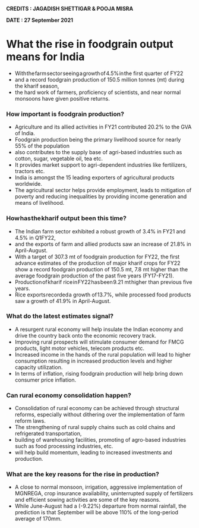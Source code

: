 **CREDITS : JAGADISH SHETTIGAR & POOJA MISRA**

**DATE : 27 September 2021**

# What the rise in foodgrain output means for India
- With the farm sector seeing a growth of 4.5% in the first quarter of FY22
- and a record foodgrain production of 150.5 million tonnes (mt) during the kharif season,
- the hard work of farmers, proficiency of scientists, and near normal monsoons have given positive returns.

### How important is foodgrain production?
- Agriculture and its allied activities in FY21 contributed 20.2% to the GVA of India.
- Foodgrain production being the primary livelihood source for nearly 55% of the population
- also contributes to the supply base of agri-based industries such as cotton, sugar, vegetable oil, tea etc.
- It provides market support to agri-dependent industries like fertilizers, tractors etc.
- India is amongst the 15 leading exporters of agricultural products worldwide.
- The agricultural sector helps provide employment, leads to mitigation of poverty and reducing inequalities by providing income generation and means of livelihood.

### How has the kharif output been this time?
- The Indian farm sector exhibited a robust growth of 3.4% in FY21 and 4.5% in Q1FY22,
- and the exports of farm and allied products saw an increase of 21.8% in April-August.
- With a target of 307.3 mt of foodgrain production for FY22, the first advance estimates of the production of major kharif crops for FY22 show a record foodgrain production of 150.5 mt, 7.8 mt higher than the average foodgrain production of the past five years (FY17-FY21).
- Production of kharif rice in FY22 has been 9.21 mt higher than previous five years.
- Rice exports recorded a growth of 13.7%, while processed food products saw a growth of 41.9% in April-August.

### What do the latest estimates signal?
- A resurgent rural economy will help insulate the Indian economy and drive the country back onto the economic recovery track.
- Improving rural prospects will stimulate consumer demand for FMCG products, light motor vehicles, telecom products etc.
- Increased income in the hands of the rural population will lead to higher consumption resulting in increased production levels and higher capacity utilization.
- In terms of inflation, rising foodgrain production will help bring down consumer price inflation.

### Can rural economy consolidation happen?
- Consolidation of rural economy can be achieved through structural reforms, especially without dithering over the implementation of farm reform laws.
- The strengthening of rural supply chains such as cold chains and refrigerated transportation,
- building of warehousing facilities, promoting of agro-based industries such as food processing industries, etc.
- will help build momentum, leading to increased investments and production.


### What are the key reasons for the rise in production?
- A close to normal monsoon, irrigation, aggressive implementation of MGNREGA, crop insurance availability, uninterrupted supply of fertilizers and efficient sowing activities are some of the key reasons.
- While June-August had a (-9.22%) departure from normal rainfall, the prediction is that September will be above 110% of the long-period average of 170mm.

